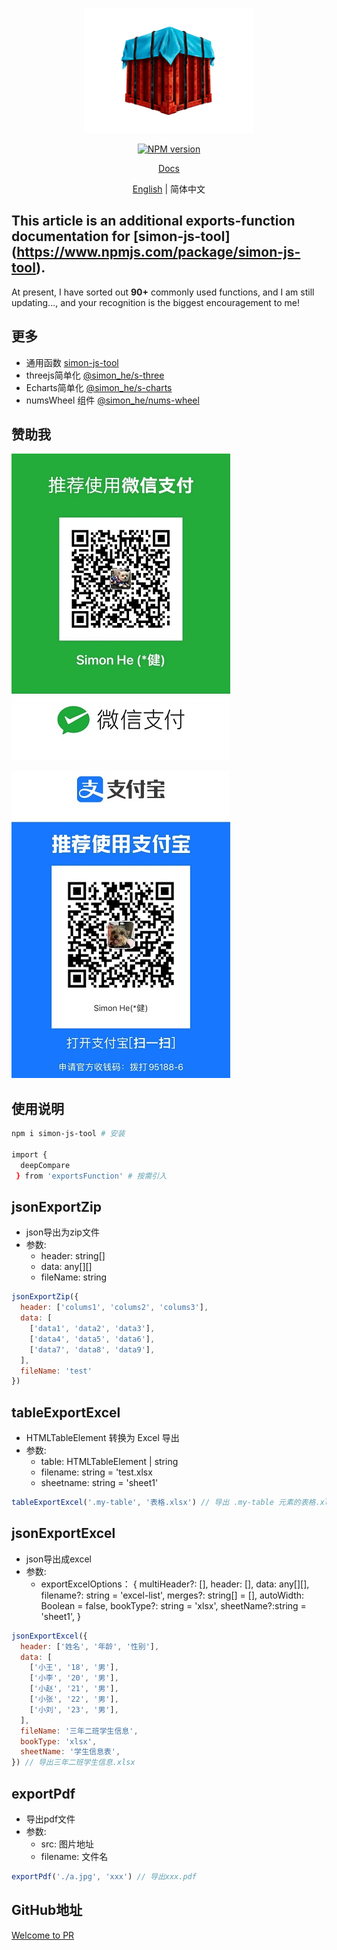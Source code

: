 <p align="center">
<img height="200" src="./assets/kt.png" alt="simon-js-tool">
</p>
<p align="center"><a href="https://www.npmjs.com/package/exports-function"><img src="https://img.shields.io/npm/v/simon-js-tool?color=3fb883&amp;label=" alt="NPM version"></a></p>
<p align="center"><a href="https://www.hejian.club/posts/exportsfunction-zh">Docs</a></p>
<p align="center"> <a href="./README_en.md">English</a> | 简体中文</p>

## This article is an additional exports-function documentation for [simon-js-tool] (https://www.npmjs.com/package/simon-js-tool).
At present, I have sorted out <strong>90+</strong> commonly used functions, and I am still updating..., and your recognition is the biggest encouragement to me!

## 更多
- 通用函数 [simon-js-tool](https://www.npmjs.com/package/simon-js-tool)
- threejs简单化 [@simon_he/s-three](https://www.npmjs.com/package/@simon_he/s-three)
- Echarts简单化 [@simon_he/s-charts](https://www.npmjs.com/package/@simon_he/s-charts)
- numsWheel 组件 [@simon_he/nums-wheel](https://www.npmjs.com/package/@simon_he/nums-wheel)

## 赞助我
![img](/assets/wechat.jpg 'WeChat')

![img](/assets/zfb.jpg 'Alipay')

## 使用说明
```bash
npm i simon-js-tool # 安装

import { 
  deepCompare
 } from 'exportsFunction' # 按需引入
```

## jsonExportZip
- json导出为zip文件
- 参数:
  - header: string[]
  - data: any[][]
  - fileName: string
```js
jsonExportZip({
  header: ['colums1', 'colums2', 'colums3'],
  data: [
    ['data1', 'data2', 'data3'],
    ['data4', 'data5', 'data6'],
    ['data7', 'data8', 'data9'],
  ],
  fileName: 'test'
})
```

## tableExportExcel
- HTMLTableElement 转换为 Excel 导出
- 参数:
  - table: HTMLTableElement | string
  - filename: string = 'test.xlsx
  - sheetname: string = 'sheet1'
```js
tableExportExcel('.my-table', '表格.xlsx') // 导出 .my-table 元素的表格.xlsx
```

## jsonExportExcel
- json导出成excel
- 参数:
  - exportExcelOptions： {
    multiHeader?: [],
    header: [],
    data: any[][],
    filename?: string = 'excel-list',
    merges?: string[] = [],
    autoWidth: Boolean = false,
    bookType?: string = 'xlsx',
    sheetName?:string = 'sheet1',
  }
```js
jsonExportExcel({
  header: ['姓名', '年龄', '性别'],
  data: [
    ['小王', '18', '男'],
    ['小李', '20', '男'],
    ['小赵', '21', '男'],
    ['小张', '22', '男'],
    ['小刘', '23', '男'],
  ],
  fileName: '三年二班学生信息',
  bookType: 'xlsx',
  sheetName: '学生信息表',
}) // 导出三年二班学生信息.xlsx
```

## exportPdf
- 导出pdf文件
- 参数:
  - src: 图片地址
  - filename: 文件名
```js
exportPdf('./a.jpg', 'xxx') // 导出xxx.pdf
```
## GitHub地址
[Welcome to PR](https://github.com/SimonHe1995/exportsFunction)
